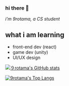 ### hi there 👋
*i'm 9rotama, a CS student*

## what i am learning 
 - front-end dev (react)
 - game dev (unity)
 - UI/UX design

[![９rotama's GitHub stats](https://github-readme-stats.vercel.app/api?username=9rotama&theme=dracula)](https://github.com/9rotama/github-readme-stats)

[![9rotama's Top Langs](https://github-readme-stats.vercel.app/api/top-langs/?username=9rotama&theme=dracula&layout=compact)](https://github.com/9rotama/github-readme-stats)


